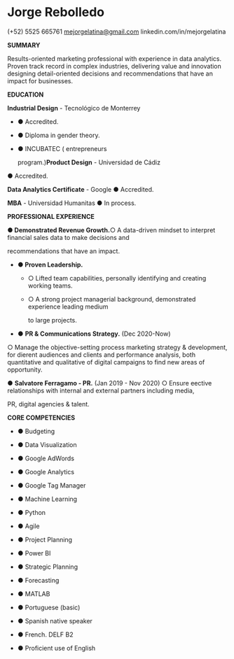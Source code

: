# **Jorge Rebolledo**

(+52) 5525 665761 mejorgelatina@gmail.com
linkedin.com/in/mejorgelatina

**SUMMARY**

Results-oriented marketing professional with experience in data analytics. Proven track
record in complex industries, delivering value and innovation designing detail-oriented
decisions and recommendations that have an impact for businesses.

**EDUCATION**

**Industrial Design** - Tecnológico de Monterrey

- ● Accredited.
- ● Diploma in gender theory.
- ● INCUBATEC ( entrepreneurs
    
    program.)**Product Design** - Universidad de Cádiz
    

● Accredited.

**Data Analytics Certificate** - Google
● Accredited.

**MBA** - Universidad Humanitas
● In process.

**PROFESSIONAL EXPERIENCE**

**● Demonstrated Revenue Growth.**○ A data-driven mindset to interpret financial sales data to make decisions and

recommendations that have an impact.

- **● Proven Leadership.**
    - ○ Lifted team capabilities, personally identifying and creating working teams.
    - ○ A strong project managerial background, demonstrated experience leading medium
        
        to large projects.
        
- ● **PR & Communications Strategy.** (Dec 2020-Now)

○ Manage the objective-setting process marketing strategy & development, for
dierent audiences and clients and performance analysis, both quantitative and
qualitative of digital campaigns to find new areas of opportunity.

● **Salvatore Ferragamo - PR.** (Jan 2019 - Nov 2020)
○ Ensure eective relationships with internal and external partners including media,

PR, digital agencies & talent.

**CORE COMPETENCIES**

- ● Budgeting
- ● Data Visualization
- ● Google AdWords
- ● Google Analytics
- ● Google Tag Manager
- ● Machine Learning
- ● Python
- ● Agile
- ● Project Planning
- ● Power BI
- ● Strategic Planning
    
- ● Forecasting
- ● MATLAB
- ● Portuguese (basic)
- ● Spanish native speaker
    
- ● French. DELF B2
- ● Proficient use of English


